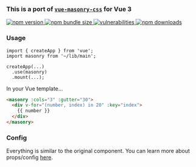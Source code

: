 ### This is a port of [`vue-masonry-css`](https://github.com/paulcollett/vue-masonry-css) for Vue 3

<a href="https://npmjs.org/package/vue-next-masonry">
	<img src="https://img.shields.io/npm/v/vue-next-masonry.svg?style=for-the-badge"  alt="npm version">
    <img alt="npm bundle size" src="https://img.shields.io/bundlephobia/min/vue-next-masonry?style=for-the-badge">
	<img src="https://img.shields.io/snyk/vulnerabilities/npm/vue-next-masonry?style=for-the-badge" alt="vulnerabilities">
	<img src="https://img.shields.io/npm/dm/vue-next-masonry?style=for-the-badge" alt="npm downloads">
</a>

### Usage

```TS
import { createApp } from 'vue';
import masonry from '~/lib/main';

createApp(...)
  .use(masonry)
  .mount(...);

```

In your Vue template...

```HTML
<masonry :cols="3" :gutter="30">
  <div v-for="(number, index) in 20" :key="index">
    {{ number }}
  </div>
</masonry>
```

### Config

Everything is similar to the original component. You can learn more about props/config [here](https://github.com/paulcollett/vue-masonry-css).
